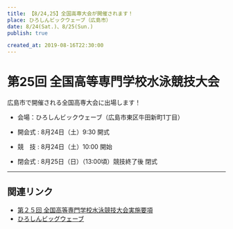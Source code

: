 ```yaml
---
title: 【8/24,25】全国高専大会が開催されます！
place: ひろしんビックウェーブ（広島市）
date: 8/24(Sat.)、8/25(Sun.)
publish: true

created_at: 2019-08-16T22:30:00
---
```


# 第25回 全国高等専門学校水泳競技大会

広島市で開催される全国高専大会に出場します！

- 会場：ひろしんビックウェーブ（広島市東区牛田新町1丁目）

- 開会式 : 8月24日（土）9:30 開式
- 競　技 : 8月24日（土）10:00 開始
- 閉会式 : 8月25日（日）（13:00頃）競技終了後 閉式
---

## 関連リンク

- [第２５回 全国高等専門学校水泳競技大会実施要項](http://www.oshima-k.ac.jp/taikai2019/yoko014.pdf)
- [ひろしんビッグウェーブ](http://www.sports-or.city.hiroshima.jp/facilities/sogo-p)
